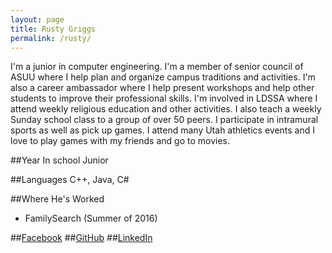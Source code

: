 ```yaml
---
layout: page
title: Rusty Griggs
permalink: /rusty/
---
```


I'm a junior in computer engineering. I'm a member of senior council of ASUU where I help plan and organize campus traditions and activities. I'm also a career ambassador where I help present workshops and help other students to improve their professional skills. I'm involved in LDSSA where I attend weekly religious education and other activities. I also teach a weekly Sunday school class to a group of over 50 peers. I participate in intramural sports as well as pick up games. I attend many Utah athletics events and I love to play games with my friends and go to movies.

##Year In school
Junior

##Languages
C++, Java, C#

##Where He's Worked
- FamilySearch (Summer of 2016)

##[Facebook](https://www.facebook.com/elder.griggs)
##[GitHub](https://github.com/rustygriggs)
##[LinkedIn](https://www.linkedin.com/in/rustygriggs)
